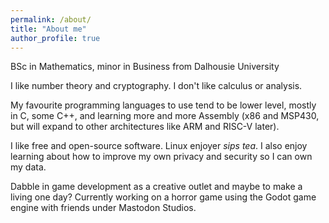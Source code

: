 ```yaml
---
permalink: /about/
title: "About me"
author_profile: true
---
```


BSc in Mathematics, minor in Business from Dalhousie University

I like number theory and cryptography. I don't like calculus or analysis.

My favourite programming languages to use tend to be lower level, mostly in C, some C++, and learning more and more Assembly (x86 and MSP430, but will expand to other architectures like ARM and RISC-V later).

I like free and open-source software. Linux enjoyer _sips tea_. I also enjoy learning about how to improve my own privacy and security so I can own my data.

Dabble in game development as a creative outlet and maybe to make a living one day? Currently working on a horror game using the Godot game engine with friends under Mastodon Studios.
